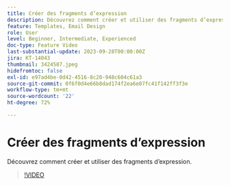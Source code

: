 ```yaml
---
title: Créer des fragments d’expression
description: Découvrez comment créer et utiliser des fragments d’expression.
feature: Templates, Email Design
role: User
level: Beginner, Intermediate, Experienced
doc-type: Feature Video
last-substantial-update: 2023-09-28T00:00:00Z
jira: KT-14043
thumbnail: 3424587.jpeg
hidefromtoc: false
exl-id: e97ad4be-0d42-4516-8c20-948c604c61a3
source-git-commit: 0f6f0d4e66b8dad174f2ea6e07fc41f142ff3f3e
workflow-type: tm+mt
source-wordcount: '22'
ht-degree: 72%

---
```


# Créer des fragments d’expression

Découvrez comment créer et utiliser des fragments d’expression.

>[!VIDEO](https://video.tv.adobe.com/v/3424587/?learn=on)
